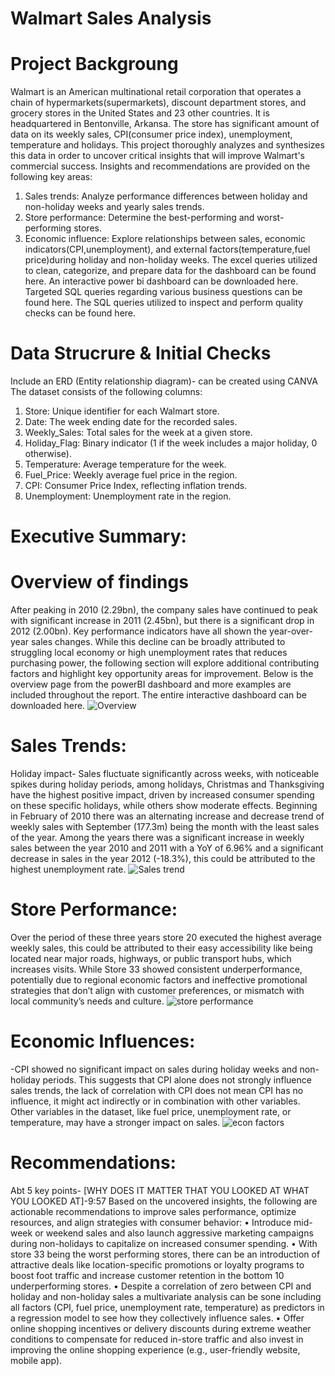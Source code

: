 # Walmart Sales Analysis
# Project Backgroung
Walmart is an American multinational retail corporation that operates a chain of hypermarkets(supermarkets), discount department stores, and grocery stores in the United States and 23 other countries. It is headquartered in Bentonville, Arkansa.
The store has significant amount of data on its weekly sales, CPI(consumer price index), unemployment, temperature and holidays. This project thoroughly analyzes and synthesizes this data in order to uncover critical insights that will improve Walmart's commercial success.
Insights and recommendations are provided on the following key areas:
1. Sales trends: Analyze performance differences between holiday and non-holiday weeks and yearly sales trends.
2. Store performance: Determine the best-performing and worst-performing stores.
3. Economic influence: Explore relationships between sales, economic indicators(CPI,unemployment), and external factors(temperature,fuel price)during holiday and non-holiday weeks.
The excel queries utilized to clean, categorize, and prepare data for the dashboard can be found here.
An interactive power bi dashboard can be downloaded here.
Targeted SQL queries regarding various business questions can be found here.
The SQL queries utilized to inspect and perform quality checks can be found here.

# Data Strucrure & Initial Checks 
Include an ERD (Entity relationship diagram)- can be created using CANVA 
The dataset consists of the following columns:
1.	Store: Unique identifier for each Walmart store.
2.	Date: The week ending date for the recorded sales.
3.	Weekly_Sales: Total sales for the week at a given store.
4.	Holiday_Flag: Binary indicator (1 if the week includes a major holiday, 0 otherwise).
5.	Temperature: Average temperature for the week.
6.	Fuel_Price: Weekly average fuel price in the region.
7.	CPI: Consumer Price Index, reflecting inflation trends.
8.	Unemployment: Unemployment rate in the region.

# Executive Summary:
# Overview of findings
After peaking in 2010 (2.29bn), the company sales have continued to peak with significant increase in 2011 (2.45bn), but there is a significant drop in 2012 (2.00bn). Key performance indicators have all shown the year-over-year sales changes. While this decline can be broadly attributed to struggling local economy or high unemployment rates that reduces purchasing power, the following section will explore additional contributing factors and highlight key opportunity areas for improvement.
Below is the overview page from the powerBI dashboard and more examples are included throughout the report. The entire interactive dashboard can be downloaded here.
![Overview](https://github.com/user-attachments/assets/fd3f9a4f-b987-40d8-bcca-dc25b283be8b)

# Sales Trends:
Holiday impact- Sales fluctuate significantly across weeks, with noticeable spikes during holiday periods, among holidays, Christmas and Thanksgiving have the highest positive impact, driven by increased consumer spending on these specific holidays, while others show moderate effects.
Beginning in February of 2010 there was an alternating increase and decrease trend of weekly sales with September (177.3m) being the month with the least sales of the year.
Among the years there was a significant increase in weekly sales between the year 2010 and 2011 with a YoY of 6.96% and a significant decrease in sales in the year 2012 (-18.3%), this could be attributed to the highest unemployment rate. 
![Sales trend](https://github.com/user-attachments/assets/d5de0428-725d-4ade-9e0b-5bd4a17cae68)


# Store Performance:
Over the period of these three years store 20 executed the highest average weekly sales, this could be attributed to their easy accessibility like being located near major roads, highways, or public transport hubs, which increases visits.
While Store 33 showed consistent underperformance, potentially due to regional economic factors and ineffective promotional strategies that don’t align with customer preferences, or mismatch with local community’s needs and culture.
![store performance](https://github.com/user-attachments/assets/16023199-44df-4f9d-a2fd-29419f544a45)


# Economic Influences:
-CPI showed no significant impact on sales during holiday weeks and non-holiday periods.
This suggests that CPI alone does not strongly influence sales trends, the lack of correlation with CPI does not mean CPI has no influence, it might act indirectly or in combination with other variables.
Other variables in the dataset, like fuel price, unemployment rate, or temperature, may have a stronger impact on sales.
![econ factors](https://github.com/user-attachments/assets/91202829-6e82-4838-b5ee-caf96f3e4594)


# Recommendations: 
Abt 5 key points- [WHY DOES IT MATTER THAT YOU LOOKED AT WHAT YOU LOOKED AT]-9:57
Based on the uncovered insights, the following are actionable recommendations to improve sales performance, optimize resources, and align strategies with consumer behavior:
•	Introduce mid-week or weekend sales and also launch aggressive marketing campaigns during non-holidays to capitalize on increased consumer spending.
•	With store 33 being the worst performing stores, there can be an introduction of attractive deals like location-specific promotions or loyalty programs to boost foot traffic and increase customer retention in the bottom 10 underperforming stores.
•	Despite a correlation of zero between CPI and holiday and non-holiday sales a multivariate analysis can be sone including all factors (CPI, fuel price, unemployment rate, temperature) as predictors in a regression model to see how they collectively influence sales.
•	Offer online shopping incentives or delivery discounts during extreme weather conditions to compensate for reduced in-store traffic and also invest in improving the online shopping experience (e.g., user-friendly website, mobile app).







